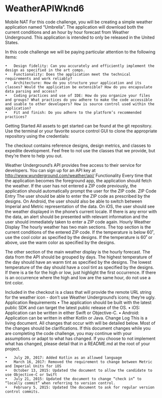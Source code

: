 # WeatherAPIWknd6

Mobile NAT
For this code challenge, you will be creating a simple weather application named “Umbrella”. The application will download both the current conditions and an hour by hour forecast from Weather Underground. This application is intended to only be released in the United States. 

In this code challenge we will be paying particular attention to the following items:

	•	Design fidelity: Can you accurately and efficiently implement the design as specified in the art comps.
	•	Functionality: Does the application meet the technical requirements and work reliably?
	•	Architecture: How do you structure your application and its classes? Would the application be extensible? How do you encapsulate data parsing and access?
	•	Coding practices and use of IDE: How do you organize your files and groups? What practices do you adhere to make the code accessible and usable to other developers? How is source control used within the application?
	•	Fit and finish: Do you adhere to the platform’s recommended practices?
Getting Started
All assets to get started can be found at the git repository. Use the terminal or your favorite source control GUI to clone the appropriate repository using the credentials:

The checkout contains reference designs, design metrics, and classes to expedite development. Feel free to not use the classes that we provide, but they’re there to help you out.

Weather Underground’s API provides free access to their service for developers. You can sign up for an API key at http://www.wunderground.com/weather/api/
Functionality
Every time that the application becomes the foreground app, the application should fetch the weather. If the user has not entered a ZIP code previously, the application should automatically prompt the user for the ZIP code.
ZIP Code Entry
The user should be able to enter the ZIP code as prescribed by the designs. On Android, the user should also be able to switch between Imperial and Metric representation of the data. On iOS, the user should see the weather displayed in the phone’s current locale. If there is any error with the data, an alert should be presented with relevant information and the user should immediately taken to enter a ZIP code again. 
Hourly Weather Display
The hourly weather has two main sections. The top section is the current conditions of the entered ZIP code. If the temperature is below 60˚, use the cool color as specified by the designs. If the temperature is 60˚ or above, use the warm color as specified by the designs.

The other section of the main weather display is the hourly forecast. The data from the API should be grouped by days. The highest temperature of the day should have an warm tint as specified by the designs. The lowest temperature of the day should have a cool tint as specified by the designs. If there is a tie for the high or low, just highlight the first occurrence. If there is an occurrence where the high and low are the same hour, do not use a tint color.

Included in the checkout is a class that will provide the remote URL string for the weather icon - don’t use Weather Underground’s icons; they’re ugly.
Application Requirements
	•	The application should be built with the latest public SDK and can target the latest public release of the OS.
	•	iOS: Application can be written in either Swift or Objective-C. 
	•	Android: Application can be written in either Kotlin or Java.
Change Log
This is a living document. All changes that occur with will be detailed below. Most of the changes should be clarifications. If this document changes while you are completing the code challenge, you may continue with your assumptions or adapt to what has changed. If you choose to not implement what has changed, please detail that in a README.md at the root of your project.

	•	July 20, 2017: Added Kotlin as an allowed language
	•	March 16, 2017: Removed the requirement to change between Metric and Imperial Units for iOS
	•	October 13, 2015: Updated the document to allow the candidate to use Objective-C or Swift
	•	July 21, 2015: Updated the document to change “check in” to “locally commit” when referring to version control.
	•	February 5, 2015: Updated the document to ask for regular version control commits.
